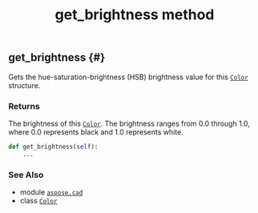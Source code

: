 ﻿---
title: get_brightness method
second_title: Aspose.CAD for Python via .NET API References
description: 
type: docs
weight: 50
url: /python-net/aspose.cad/color/get_brightness/
is_root: false
---

## get_brightness {#}

Gets the hue-saturation-brightness (HSB) brightness value for this [`Color`](/cad/python-net/aspose.cad/color) structure.


### Returns 


The brightness of this [`Color`](/cad/python-net/aspose.cad/color). The brightness ranges from 0.0 through 1.0, where 0.0 represents black and 1.0 represents white.


```python
def get_brightness(self):
    ...
```





### See Also
* module [`aspose.cad`](../../)
* class [`Color`](/cad/python-net/aspose.cad/color)
